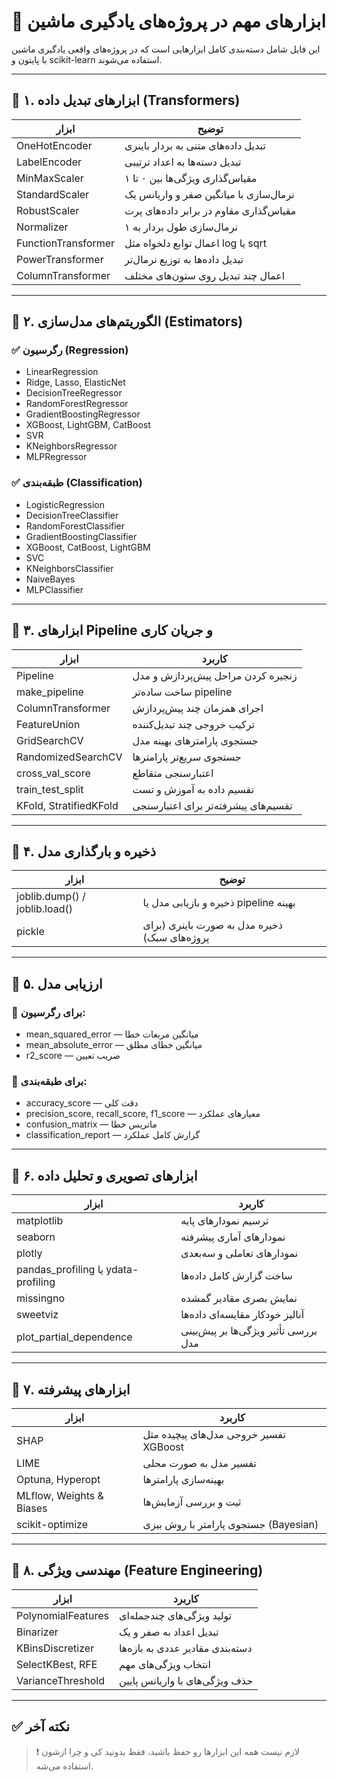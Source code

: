 # 🧠 ابزارهای مهم در پروژه‌های یادگیری ماشین

این فایل شامل دسته‌بندی کامل ابزارهایی است که در پروژه‌های واقعی یادگیری ماشین با پایتون و scikit-learn استفاده می‌شوند.

---

## 🔹 ۱. ابزارهای تبدیل داده (Transformers)

| ابزار | توضیح |
|------|-------|
| OneHotEncoder | تبدیل داده‌های متنی به بردار باینری |
| LabelEncoder | تبدیل دسته‌ها به اعداد ترتیبی |
| MinMaxScaler | مقیاس‌گذاری ویژگی‌ها بین ۰ تا ۱ |
| StandardScaler | نرمال‌سازی با میانگین صفر و واریانس یک |
| RobustScaler | مقیاس‌گذاری مقاوم در برابر داده‌های پرت |
| Normalizer | نرمال‌سازی طول بردار به ۱ |
| FunctionTransformer | اعمال توابع دلخواه مثل log یا sqrt |
| PowerTransformer | تبدیل داده‌ها به توزیع نرمال‌تر |
| ColumnTransformer | اعمال چند تبدیل روی ستون‌های مختلف |

---

## 🔹 ۲. الگوریتم‌های مدل‌سازی (Estimators)

### ✅ رگرسیون (Regression)

- LinearRegression
- Ridge, Lasso, ElasticNet
- DecisionTreeRegressor
- RandomForestRegressor
- GradientBoostingRegressor
- XGBoost, LightGBM, CatBoost
- SVR
- KNeighborsRegressor
- MLPRegressor

### ✅ طبقه‌بندی (Classification)

- LogisticRegression
- DecisionTreeClassifier
- RandomForestClassifier
- GradientBoostingClassifier
- XGBoost, CatBoost, LightGBM
- SVC
- KNeighborsClassifier
- NaiveBayes
- MLPClassifier

---

## 🔹 ۳. ابزارهای Pipeline و جریان کاری

| ابزار | کاربرد |
|------|--------|
| Pipeline | زنجیره کردن مراحل پیش‌پردازش و مدل |
| make_pipeline | ساخت ساده‌تر pipeline |
| ColumnTransformer | اجرای همزمان چند پیش‌پردازش |
| FeatureUnion | ترکیب خروجی چند تبدیل‌کننده |
| GridSearchCV | جستجوی پارامترهای بهینه مدل |
| RandomizedSearchCV | جستجوی سریع‌تر پارامترها |
| cross_val_score | اعتبارسنجی متقاطع |
| train_test_split | تقسیم داده به آموزش و تست |
| KFold, StratifiedKFold | تقسیم‌های پیشرفته‌تر برای اعتبارسنجی |

---

## 🔹 ۴. ذخیره و بارگذاری مدل

| ابزار | توضیح |
|------|-------|
| joblib.dump() / joblib.load() | ذخیره و بازیابی مدل یا pipeline بهینه |
| pickle | ذخیره مدل به صورت باینری (برای پروژه‌های سبک) |

---

## 🔹 ۵. ارزیابی مدل

### 📏 برای رگرسیون:
- mean_squared_error — میانگین مربعات خطا
- mean_absolute_error — میانگین خطای مطلق
- r2_score — ضریب تعیین

### 🧮 برای طبقه‌بندی:
- accuracy_score — دقت کلی
- precision_score, recall_score, f1_score — معیارهای عملکرد
- confusion_matrix — ماتریس خطا
- classification_report — گزارش کامل عملکرد

---

## 🔹 ۶. ابزارهای تصویری و تحلیل داده

| ابزار | کاربرد |
|------|--------|
| matplotlib | ترسیم نمودارهای پایه |
| seaborn | نمودارهای آماری پیشرفته |
| plotly | نمودارهای تعاملی و سه‌بعدی |
| pandas_profiling یا ydata-profiling | ساخت گزارش کامل داده‌ها |
| missingno | نمایش بصری مقادیر گمشده |
| sweetviz | آنالیز خودکار مقایسه‌ای داده‌ها |
| plot_partial_dependence | بررسی تأثیر ویژگی‌ها بر پیش‌بینی مدل |

---

## 🔹 ۷. ابزارهای پیشرفته

| ابزار | کاربرد |
|------|--------|
| SHAP | تفسیر خروجی مدل‌های پیچیده مثل XGBoost |
| LIME | تفسیر مدل به صورت محلی |
| Optuna, Hyperopt | بهینه‌سازی پارامترها |
| MLflow, Weights & Biases | ثبت و بررسی آزمایش‌ها |
| scikit-optimize | جستجوی پارامتر با روش بیزی (Bayesian) |

---

## 🔹 ۸. مهندسی ویژگی (Feature Engineering)

| ابزار | کاربرد |
|------|--------|
| PolynomialFeatures | تولید ویژگی‌های چندجمله‌ای |
| Binarizer | تبدیل اعداد به صفر و یک |
| KBinsDiscretizer | دسته‌بندی مقادیر عددی به بازه‌ها |
| SelectKBest, RFE | انتخاب ویژگی‌های مهم |
| VarianceThreshold | حذف ویژگی‌های با واریانس پایین |

---

## ✅ نکته آخر

> ❗️ لازم نیست همه این ابزارها رو حفظ باشید، فقط بدونید کی و چرا ازشون استفاده می‌شه.
